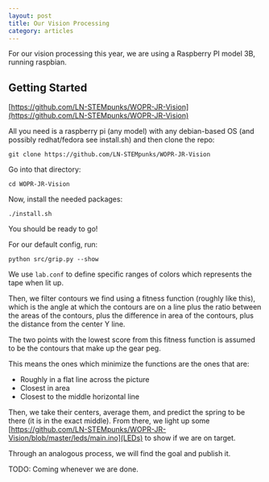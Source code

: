 ```yaml
---
layout: post
title: Our Vision Processing
category: articles
---
```


For our vision processing this year, we are using a Raspberry PI model 3B, running raspbian.

## Getting Started

[https://github.com/LN-STEMpunks/WOPR-JR-Vision](https://github.com/LN-STEMpunks/WOPR-JR-Vision)

All you need is a raspberry pi (any model) with any debian-based OS (and possibly redhat/fedora see install.sh) and then clone the repo:

`git clone https://github.com/LN-STEMpunks/WOPR-JR-Vision`

Go into that directory:

`cd WOPR-JR-Vision`

Now, install the needed packages:

`./install.sh`

You should be ready to go!

For our default config, run:

`python src/grip.py --show`

We use `lab.conf` to define specific ranges of colors which represents the tape when lit up.

Then, we filter contours we find using a fitness function (roughly like this), which is the angle at which the contours are on a line plus the ratio between the areas of the contours, plus the difference in area of the contours, plus the distance from the center Y line.

The two points with the lowest score from this fitness function is assumed to be the contours that make up the gear peg.

This means the ones which minimize the functions are the ones that are:

  * Roughly in a flat line across the picture
  * Closest in area
  * Closest to the middle horizontal line

Then, we take their centers, average them, and predict the spring to be there (it is in the exact middle). From there, we light up some [https://github.com/LN-STEMpunks/WOPR-JR-Vision/blob/master/leds/main.ino](LEDs) to show if we are on target.

Through an analogous process, we will find the goal and publish it.


TODO: Coming whenever we are done.
